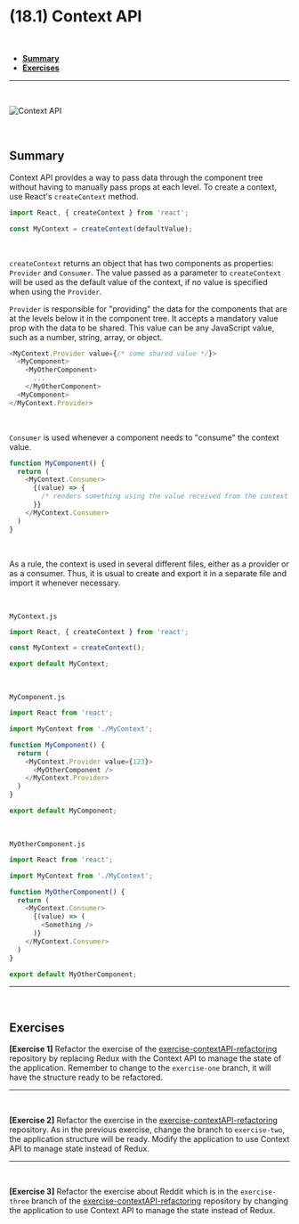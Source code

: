 # (18.1) Context API

<br>

- **[Summary](#Summary)**
- **[Exercises](#Exercises)**

<hr>
<br>

![Context API](react_context_api.png?raw=true "Context API")

<br>

## Summary
Context API provides a way to pass data through the component tree without having to manually pass props at each level. To create a context, use React's `createContext` method.

```js
import React, { createContext } from 'react';

const MyContext = createContext(defaultValue);
```

<br>


`createContext` returns an object that has two components as properties: `Provider` and `Consumer`. 
The value passed as a parameter to `createContext` will be used as the default value of the context, if no value is specified when using the `Provider`.

`Provider` is responsible for "providing" the data for the components that are at the levels below it in the component tree. It accepts a mandatory value prop with the data to be shared. This value can be any JavaScript value, such as a number, string, array, or object.

```js
<MyContext.Provider value={/* some shared value */}>
  <MyComponent>
    <MyOtherComponent>
      ...
    </MyOtherComponent>
  <MyComponent>
</MyContext.Provider>
```

<br>


`Consumer` is used whenever a component needs to "consume" the context value.
```js
function MyComponent() {
  return (
    <MyContext.Consumer>
      {(value) => {
        /* renders something using the value received from the context */
      }}
    </MyContext.Consumer>
  )
}
```

<br>


As a rule, the context is used in several different files, either as a provider or as a consumer. Thus, it is usual to create and export it in a separate file and import it whenever necessary.

<br>


`MyContext.js`
```js
import React, { createContext } from 'react';

const MyContext = createContext();

export default MyContext;
```

<br>


`MyComponent.js`
```js
import React from 'react';

import MyContext from './MyContext';

function MyComponent() {
  return (
    <MyContext.Provider value={123}>
      <MyOtherComponent />
    </MyContext.Provider>
  )
}

export default MyComponent;
```

<br>


`MyOtherComponent.js`
```js
import React from 'react';

import MyContext from './MyContext';

function MyOtherComponent() {
  return (
    <MyContext.Consumer>
      {(value) => (
        <Something />
      )}
    </MyContext.Consumer>
  )
}

export default MyOtherComponent;
```

<hr>
<br>

## Exercises
**[Exercise 1]** Refactor the exercise of the [exercise-contextAPI-refactoring](https://github.com/tryber/exercise-contextAPI-refactoring/tree/master) repository by replacing Redux with the Context API to manage the state of the application. Remember to change to the `exercise-one` branch, it will have the structure ready to be refactored.

<hr>
<br>

**[Exercise 2]** Refactor the exercise in the [exercise-contextAPI-refactoring](https://github.com/tryber/exercise-contextAPI-refactoring/tree/master) repository. As in the previous exercise, change the branch to `exercise-two`, the application structure will be ready. Modify the application to use Context API to manage state instead of Redux.

<hr>
<br>

**[Exercise 3]** Refactor the exercise about Reddit which is in the `exercise-three` branch of the [exercise-contextAPI-refactoring](https://github.com/tryber/exercise-contextAPI-refactoring/tree/master) repository by changing the application to use Context API to manage the state instead of Redux.

